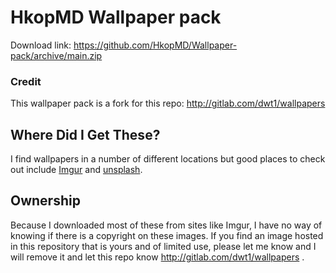 # HkopMD Wallpaper pack

Download link: https://github.com/HkopMD/Wallpaper-pack/archive/main.zip

### Credit 

This wallpaper pack is a fork for this repo: http://gitlab.com/dwt1/wallpapers




## Where Did I Get These?

I find wallpapers in a number of different locations but good places to check out include [Imgur](http://imgur.com) and [unsplash](http://unsplash.com).


## Ownership

Because I downloaded most of these from sites like Imgur, I have no way of knowing if there is a copyright on these images. If you find an image hosted in this repository that is yours and of limited use, please let me know and I will remove it and let this repo know http://gitlab.com/dwt1/wallpapers .
